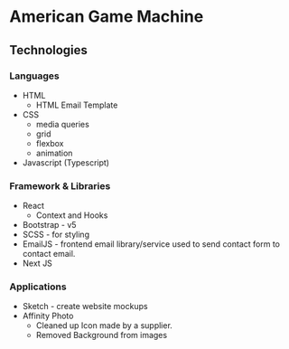 # American Game Machine

## Technologies

### Languages

- HTML
  - HTML Email Template
- CSS
  - media queries
  - grid
  - flexbox
  - animation
- Javascript (Typescript)

### Framework & Libraries

- React
  - Context and Hooks
- Bootstrap - v5
- SCSS - for styling
- EmailJS - frontend email library/service used to send contact form to contact email.
- Next JS

### Applications

- Sketch - create website mockups
- Affinity Photo
  - Cleaned up Icon made by a supplier.
  - Removed Background from images
